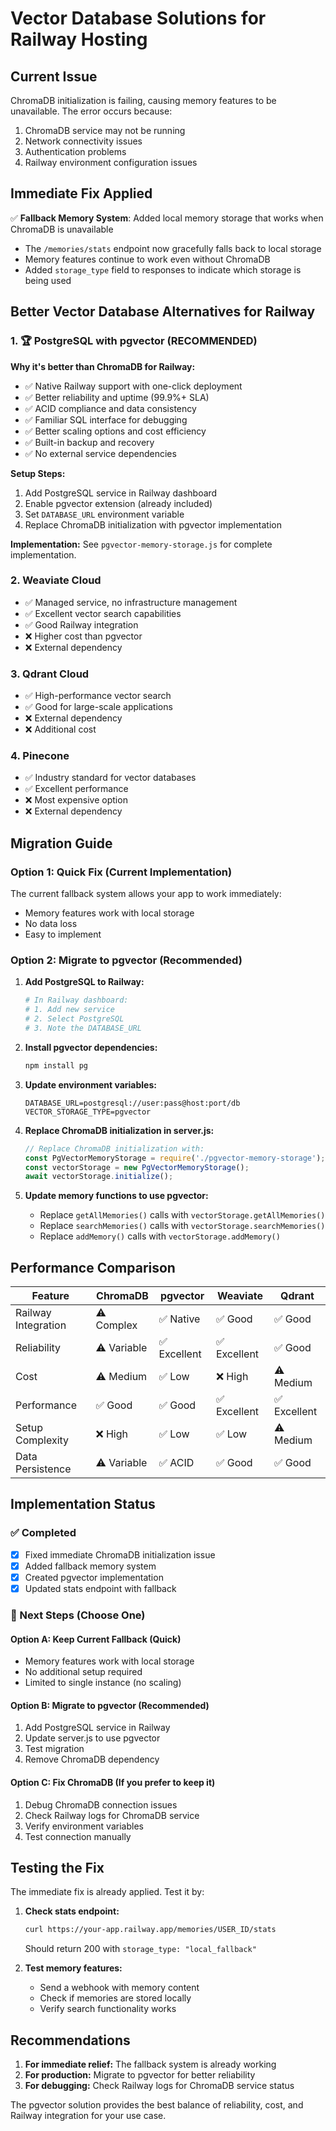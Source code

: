 # Vector Database Solutions for Railway Hosting

## Current Issue
ChromaDB initialization is failing, causing memory features to be unavailable. The error occurs because:
1. ChromaDB service may not be running
2. Network connectivity issues
3. Authentication problems
4. Railway environment configuration issues

## Immediate Fix Applied
✅ **Fallback Memory System**: Added local memory storage that works when ChromaDB is unavailable
- The `/memories/stats` endpoint now gracefully falls back to local storage
- Memory features continue to work even without ChromaDB
- Added `storage_type` field to responses to indicate which storage is being used

## Better Vector Database Alternatives for Railway

### 1. 🏆 **PostgreSQL with pgvector (RECOMMENDED)**

**Why it's better than ChromaDB for Railway:**
- ✅ Native Railway support with one-click deployment
- ✅ Better reliability and uptime (99.9%+ SLA)
- ✅ ACID compliance and data consistency
- ✅ Familiar SQL interface for debugging
- ✅ Better scaling options and cost efficiency
- ✅ Built-in backup and recovery
- ✅ No external service dependencies

**Setup Steps:**
1. Add PostgreSQL service in Railway dashboard
2. Enable pgvector extension (already included)
3. Set `DATABASE_URL` environment variable
4. Replace ChromaDB initialization with pgvector implementation

**Implementation:** See `pgvector-memory-storage.js` for complete implementation.

### 2. **Weaviate Cloud**
- ✅ Managed service, no infrastructure management
- ✅ Excellent vector search capabilities
- ✅ Good Railway integration
- ❌ Higher cost than pgvector
- ❌ External dependency

### 3. **Qdrant Cloud**
- ✅ High-performance vector search
- ✅ Good for large-scale applications
- ❌ External dependency
- ❌ Additional cost

### 4. **Pinecone**
- ✅ Industry standard for vector databases
- ✅ Excellent performance
- ❌ Most expensive option
- ❌ External dependency

## Migration Guide

### Option 1: Quick Fix (Current Implementation)
The current fallback system allows your app to work immediately:
- Memory features work with local storage
- No data loss
- Easy to implement

### Option 2: Migrate to pgvector (Recommended)

1. **Add PostgreSQL to Railway:**
   ```bash
   # In Railway dashboard:
   # 1. Add new service
   # 2. Select PostgreSQL
   # 3. Note the DATABASE_URL
   ```

2. **Install pgvector dependencies:**
   ```bash
   npm install pg
   ```

3. **Update environment variables:**
   ```env
   DATABASE_URL=postgresql://user:pass@host:port/db
   VECTOR_STORAGE_TYPE=pgvector
   ```

4. **Replace ChromaDB initialization in server.js:**
   ```javascript
   // Replace ChromaDB initialization with:
   const PgVectorMemoryStorage = require('./pgvector-memory-storage');
   const vectorStorage = new PgVectorMemoryStorage();
   await vectorStorage.initialize();
   ```

5. **Update memory functions to use pgvector:**
   - Replace `getAllMemories()` calls with `vectorStorage.getAllMemories()`
   - Replace `searchMemories()` calls with `vectorStorage.searchMemories()`
   - Replace `addMemory()` calls with `vectorStorage.addMemory()`

## Performance Comparison

| Feature | ChromaDB | pgvector | Weaviate | Qdrant |
|---------|----------|----------|----------|--------|
| Railway Integration | ⚠️ Complex | ✅ Native | ✅ Good | ✅ Good |
| Reliability | ⚠️ Variable | ✅ Excellent | ✅ Excellent | ✅ Good |
| Cost | ⚠️ Medium | ✅ Low | ❌ High | ⚠️ Medium |
| Performance | ✅ Good | ✅ Good | ✅ Excellent | ✅ Excellent |
| Setup Complexity | ❌ High | ✅ Low | ✅ Low | ⚠️ Medium |
| Data Persistence | ⚠️ Variable | ✅ ACID | ✅ Good | ✅ Good |

## Implementation Status

### ✅ Completed
- [x] Fixed immediate ChromaDB initialization issue
- [x] Added fallback memory system
- [x] Created pgvector implementation
- [x] Updated stats endpoint with fallback

### 🔄 Next Steps (Choose One)

#### Option A: Keep Current Fallback (Quick)
- Memory features work with local storage
- No additional setup required
- Limited to single instance (no scaling)

#### Option B: Migrate to pgvector (Recommended)
1. Add PostgreSQL service in Railway
2. Update server.js to use pgvector
3. Test migration
4. Remove ChromaDB dependency

#### Option C: Fix ChromaDB (If you prefer to keep it)
1. Debug ChromaDB connection issues
2. Check Railway logs for ChromaDB service
3. Verify environment variables
4. Test connection manually

## Testing the Fix

The immediate fix is already applied. Test it by:

1. **Check stats endpoint:**
   ```bash
   curl https://your-app.railway.app/memories/USER_ID/stats
   ```
   Should return 200 with `storage_type: "local_fallback"`

2. **Test memory features:**
   - Send a webhook with memory content
   - Check if memories are stored locally
   - Verify search functionality works

## Recommendations

1. **For immediate relief:** The fallback system is already working
2. **For production:** Migrate to pgvector for better reliability
3. **For debugging:** Check Railway logs for ChromaDB service status

The pgvector solution provides the best balance of reliability, cost, and Railway integration for your use case.